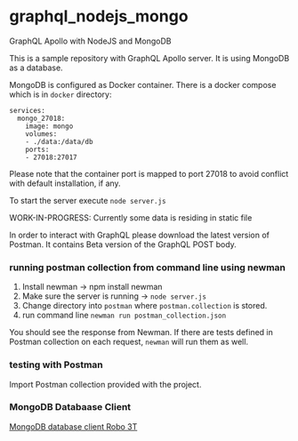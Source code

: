 # graphql_nodejs_mongo
GraphQL Apollo with NodeJS and MongoDB

This is a sample repository with GraphQL Apollo server. It is using MongoDB as a database.

MongoDB is configured as Docker container. There is a docker compose which is in `docker` directory:
```version: '3.1'
services:
  mongo_27018:
    image: mongo
    volumes:
    - ./data:/data/db
    ports:
    - 27018:27017
  ```
  
Please note that the container port is mapped to port 27018 to avoid conflict with default installation, if any.
  
To start the server execute `node server.js`
  
WORK-IN-PROGRESS: Currently some data is residing in static file
  
In order to interact with GraphQL please download the latest version of Postman.  It contains Beta version of the GraphQL POST body.

### running postman collection from command line using newman
1. Install newman -> npm install newman
2. Make sure the server is running -> `node server.js`
3. Change directory into `postman` where `postman.collection` is stored.
4. run command line `newman run postman_collection.json`

You should see the response from Newman.  If there are tests defined in Postman collection on each request, `newman` will run them as well.

### testing with Postman

Import Postman collection provided with the project.

### MongoDB Databaase Client

[MongoDB database client Robo 3T](https://www.robomongo.org/)
